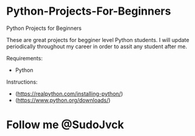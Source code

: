 # Python-Projects-For-Beginners
Python Projects for Beginners

These are great projects for begginer level Python students. 
I will update periodically throughout my career in order to assit any student after me.

Requirements:

- Python


Instructions:

- (https://realpython.com/installing-python/) 
- (https://www.python.org/downloads/)


# Follow me @SudoJvck



